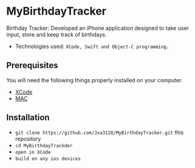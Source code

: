 # MyBirthdayTracker
Birthday Tracker: Developed an iPhone application designed to take user input, store and keep track of birthdays. 
* Technologies used: `XCode, Swift and Object-C programming.`
  
## Prerequisites

You will need the following things properly installed on your computer.

* [XCode](https://developer.apple.com/xcode/)
* [MAC](https://apple.com/)

## Installation

* `git clone https://github.com/Jxa3128/MyBirthdayTracker.git` this repository
* `cd MyBirthdayTrackder`
* `open in XCode`
* `build on any ios devices`
